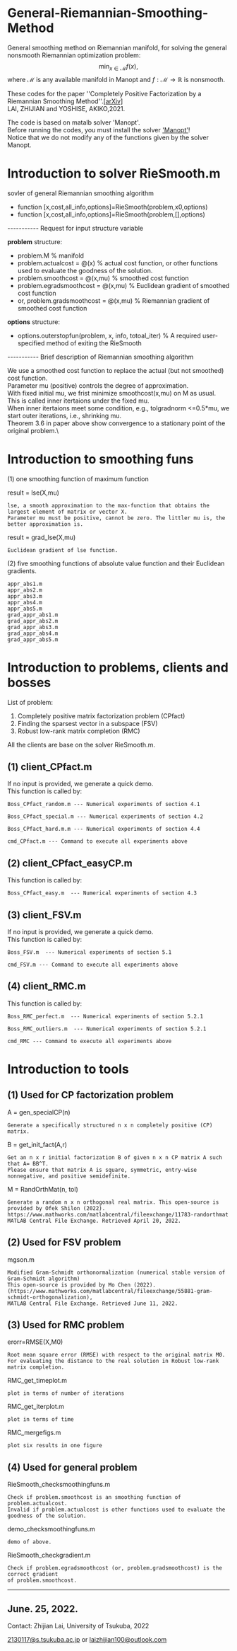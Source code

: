 # General-Riemannian-Smoothing-Method
General smoothing method on Riemannian manifold, for solving the general nonsmooth Riemannian optimization problem:
$$\min _{x \in \mathcal{M}} f(x),$$
where $\mathcal{M}$ is any available manifold in Manopt and $f:\mathcal{M} \to \mathbb{R}$ is nonsmooth. 

These codes for the paper ''Completely Positive Factorization by a Riemannian Smoothing Method''.[[arXiv]](https://arxiv.org/abs/2107.01538)\
LAI, ZHIJIAN and YOSHISE, AKIKO,2021.

The code is based on matalb solver 'Manopt'.\
Before running the codes, you must install the solver ['Manopt'](https://www.manopt.org/tutorial.html)!\
Notice that we do not modify any of the functions given by the solver Manopt.

# Introduction to solver RieSmooth.m

sovler of general Riemannian smoothing algorithm

* function [x,cost,all_info,options]=RieSmooth(problem,x0,options)
* function [x,cost,all_info,options]=RieSmooth(problem,[],options)

----------- Request for input structure variable 

**problem** structure:

- problem.M % manifold
- problem.actualcost = @(x) % actual cost function, or other functions used to evaluate the goodness of the solution.
- problem.smoothcost  = @(x,mu) % smoothed cost function
- problem.egradsmoothcost = @(x,mu) % Euclidean gradient of smoothed cost function
- or, problem.gradsmoothcost = @(x,mu) % Riemannian gradient of smoothed cost function

**options** structure:

- options.outerstopfun(problem, x, info, totoal_iter) % A required user-specified method of exiting the RieSmooth

----------- Brief description of Riemannian smoothing algorithm

We use a smoothed cost function to replace the actual (but not smoothed) cost function. \
Parameter mu (positive) controls the degree of approximation.\
With fixed initial mu, we frist minimize smoothcost(x,mu) on M as usual.\
This is called inner itertaions under the fixed mu.\
When inner itertaions meet some condition, e.g., tolgradnorm <=0.5*mu, we start outer iterations, i.e., shrinking mu. \
Theorem 3.6 in paper above show convergence to a stationary point of the original problem.\

# Introduction to smoothing funs

(1) one smoothing function of maximum function

result = lse(X,mu)	

    lse, a smooth approximation to the max-function that obtains the largest element of matrix or vector X.
    Parameter mu must be positive, cannot be zero. The littler mu is, the better approximation is.

result = grad_lse(X,mu) 

    Euclidean gradient of lse function.

(2) five smoothing functions of absolute value function and their Euclidean gradients.

    appr_abs1.m
    appr_abs2.m       
    appr_abs3.m  
    appr_abs4.m       
    appr_abs5.m       
    grad_appr_abs1.m
    grad_appr_abs2.m  
    grad_appr_abs3.m
    grad_appr_abs4.m
    grad_appr_abs5.m  
      
# Introduction to problems, clients and bosses

List of problem:
1. Completely positive matrix factorization problem (CPfact)
2. Finding the sparsest vector in a subspace (FSV)
3. Robust low-rank matrix completion (RMC) 

All the clients are base on the solver RieSmooth.m.

## (1) client_CPfact.m 
If no input is provided, we generate a quick demo.\
This function is called by:

    Boss_CPfact_random.m --- Numerical experiments of section 4.1 
    
    Boss_CPfact_special.m --- Numerical experiments of section 4.2 
    
    Boss_CPfact_hard.m.m --- Numerical experiments of section 4.4 
    
    cmd_CPfact.m --- Command to execute all experiments above

## (2) client_CPfact_easyCP.m
This function is called by:

    Boss_CPfact_easy.m  --- Numerical experiments of section 4.3 
    
## (3) client_FSV.m 
If no input is provided, we generate a quick demo.\
This function is called by:

    Boss_FSV.m  --- Numerical experiments of section 5.1
    
    cmd_FSV.m --- Command to execute all experiments above

## (4) client_RMC.m

This function is called by:

    Boss_RMC_perfect.m  --- Numerical experiments of section 5.2.1
    
    Boss_RMC_outliers.m  --- Numerical experiments of section 5.2.1
    
    cmd_RMC --- Command to execute all experiments above

# Introduction to tools

## (1) Used for CP factorization problem

A = gen_specialCP(n) 

    Generate a specifically structured n x n completely positive (CP) matrix.

B = get_init_fact(A,r)

    Get an n x r initial factorization B of given n x n CP matrix A such that A= BB^T.
    Please ensure that matrix A is square, symmetric, entry-wise nonnegative, and positive semidefinite.

M = RandOrthMat(n, tol)

    Generate a random n x n orthogonal real matrix. This open-source is provided by Ofek Shilon (2022). 
    https://www.mathworks.com/matlabcentral/fileexchange/11783-randorthmat 
    MATLAB Central File Exchange. Retrieved April 20, 2022.

## (2) Used for FSV problem

mgson.m 

    Modified Gram-Schmidt orthonormalization (numerical stable version of Gram-Schmidt algorithm) 
    This open-source is provided by Mo Chen (2022).
    (https://www.mathworks.com/matlabcentral/fileexchange/55881-gram-schmidt-orthogonalization),
    MATLAB Central File Exchange. Retrieved June 11, 2022.

## (3) Used for RMC problem

erorr=RMSE(X,M0)

    Root mean square error (RMSE) with respect to the original matrix M0.
    For evaluating the distance to the real solution in Robust low-rank matrix completion.

RMC_get_timeplot.m

    plot in terms of number of iterations

RMC_get_iterplot.m 

    plot in terms of time

RMC_mergefigs.m 

    plot six results in one figure

## (4) Used for general problem

RieSmooth_checksmoothingfuns.m 

    Check if problem.smoothcost is an smoothing function of problem.actualcost.
    Invalid if problem.actualcost is other functions used to evaluate the goodness of the solution.

demo_checksmoothingfuns.m 

    demo of above.

RieSmooth_checkgradient.m 

    Check if problem.egradsmoothcost (or, problem.gradsmoothcost) is the correct gradient
    of problem.smoothcost.

----------------------
June. 25, 2022.
----------------------
Contact:
Zhijian Lai, University of Tsukuba, 2022

2130117@s.tsukuba.ac.jp 
or laizhijian100@outlook.com


